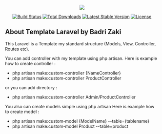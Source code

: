 <p align="center"><img src="https://laravel.com/assets/img/components/logo-laravel.svg"></p>

<p align="center">
<a href="https://travis-ci.org/laravel/framework"><img src="https://travis-ci.org/laravel/framework.svg" alt="Build Status"></a>
<a href="https://packagist.org/packages/laravel/framework"><img src="https://poser.pugx.org/laravel/framework/d/total.svg" alt="Total Downloads"></a>
<a href="https://packagist.org/packages/laravel/framework"><img src="https://poser.pugx.org/laravel/framework/v/stable.svg" alt="Latest Stable Version"></a>
<a href="https://packagist.org/packages/laravel/framework"><img src="https://poser.pugx.org/laravel/framework/license.svg" alt="License"></a>
</p>

## About Template Laravel by Badri Zaki

This Laravel is a Template my standard structure (Models, View, Controller, Routes etc).

You can add controller with my template using php artisan.
Here is example how to create controller :
- php artisan make:custom-controller {NameController}
- php artisan make:custom-controller ProductController

or you can add directory :
- php artisan make:custom-controller Admin/ProductController

You also can create models simple using php artisan
Here is example how to create model :
- php artisan make:custom-model {ModelName} --table={tablename}
- php artisan make:custom-model Product --table=product